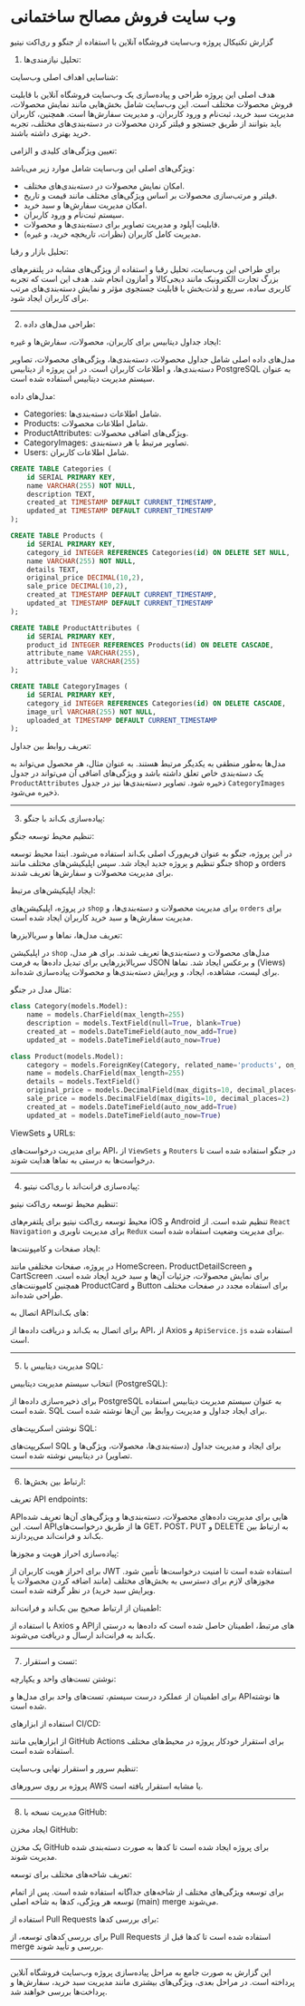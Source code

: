 # وب سایت فروش مصالح ساختمانی
 گزارش تکنیکال پروژه وب‌سایت فروشگاه آنلاین با استفاده از جنگو و ری‌اکت نیتیو

 1. تحلیل نیازمندی‌ها:

 شناسایی اهداف اصلی وب‌سایت:

هدف اصلی این پروژه طراحی و پیاده‌سازی یک وب‌سایت فروشگاه آنلاین با قابلیت فروش محصولات مختلف است. این وب‌سایت شامل بخش‌هایی مانند نمایش محصولات، مدیریت سبد خرید، ثبت‌نام و ورود کاربران، و مدیریت سفارش‌ها است. همچنین، کاربران باید بتوانند از طریق جستجو و فیلتر کردن محصولات در دسته‌بندی‌های مختلف، تجربه خرید بهتری داشته باشند.

 تعیین ویژگی‌های کلیدی و الزامی:

ویژگی‌های اصلی این وب‌سایت شامل موارد زیر می‌باشد:

- امکان نمایش محصولات در دسته‌بندی‌های مختلف.
- فیلتر و مرتب‌سازی محصولات بر اساس ویژگی‌های مختلف مانند قیمت و تاریخ.
- امکان مدیریت سفارش‌ها و سبد خرید.
- سیستم ثبت‌نام و ورود کاربران.
- قابلیت آپلود و مدیریت تصاویر برای دسته‌بندی‌ها و محصولات.
- مدیریت کامل کاربران (نظرات، تاریخچه خرید، و غیره).

 تحلیل بازار و رقبا:

برای طراحی این وب‌سایت، تحلیل رقبا و استفاده از ویژگی‌های مشابه در پلتفرم‌های بزرگ تجارت الکترونیک مانند دیجی‌کالا و آمازون انجام شد. هدف این است که تجربه کاربری ساده، سریع و لذت‌بخش با قابلیت جستجوی مؤثر و نمایش دسته‌بندی‌های مرتب برای کاربران ایجاد شود.

---

 2. طراحی مدل‌های داده:

 ایجاد جداول دیتابیس برای کاربران، محصولات، سفارش‌ها و غیره:

مدل‌های داده اصلی شامل جداول محصولات، دسته‌بندی‌ها، ویژگی‌های محصولات، تصاویر دسته‌بندی‌ها، و اطلاعات کاربران است. در این پروژه از دیتابیس PostgreSQL به عنوان سیستم مدیریت دیتابیس استفاده شده است.

مدل‌های داده:

- Categories: شامل اطلاعات دسته‌بندی‌ها.
- Products: شامل اطلاعات محصولات.
- ProductAttributes: ویژگی‌های اضافی محصولات.
- CategoryImages: تصاویر مرتبط با هر دسته‌بندی.
- Users: شامل اطلاعات کاربران.

```sql
CREATE TABLE Categories (
    id SERIAL PRIMARY KEY,
    name VARCHAR(255) NOT NULL,
    description TEXT,
    created_at TIMESTAMP DEFAULT CURRENT_TIMESTAMP,
    updated_at TIMESTAMP DEFAULT CURRENT_TIMESTAMP
);

CREATE TABLE Products (
    id SERIAL PRIMARY KEY,
    category_id INTEGER REFERENCES Categories(id) ON DELETE SET NULL,
    name VARCHAR(255) NOT NULL,
    details TEXT,
    original_price DECIMAL(10,2),
    sale_price DECIMAL(10,2),
    created_at TIMESTAMP DEFAULT CURRENT_TIMESTAMP,
    updated_at TIMESTAMP DEFAULT CURRENT_TIMESTAMP
);

CREATE TABLE ProductAttributes (
    id SERIAL PRIMARY KEY,
    product_id INTEGER REFERENCES Products(id) ON DELETE CASCADE,
    attribute_name VARCHAR(255),
    attribute_value VARCHAR(255)
);

CREATE TABLE CategoryImages (
    id SERIAL PRIMARY KEY,
    category_id INTEGER REFERENCES Categories(id) ON DELETE CASCADE,
    image_url VARCHAR(255) NOT NULL,
    uploaded_at TIMESTAMP DEFAULT CURRENT_TIMESTAMP
);
```

 تعریف روابط بین جداول:

مدل‌ها به‌طور منطقی به یکدیگر مرتبط هستند. به عنوان مثال، هر محصول می‌تواند به یک دسته‌بندی خاص تعلق داشته باشد و ویژگی‌های اضافی آن می‌تواند در جدول `ProductAttributes` ذخیره شود. تصاویر دسته‌بندی‌ها نیز در جدول `CategoryImages` ذخیره می‌شود.

---

 3. پیاده‌سازی بک‌اند با جنگو:

 تنظیم محیط توسعه جنگو:

در این پروژه، جنگو به عنوان فریم‌ورک اصلی بک‌اند استفاده می‌شود. ابتدا محیط توسعه جنگو تنظیم و پروژه جدید ایجاد شد. سپس اپلیکیشن‌های مختلف مانند shop و orders برای مدیریت محصولات و سفارش‌ها تعریف شدند.

 ایجاد اپلیکیشن‌های مرتبط:

در پروژه، اپلیکیشن‌های `shop` برای مدیریت محصولات و دسته‌بندی‌ها، و `orders` برای مدیریت سفارش‌ها و سبد خرید کاربران ایجاد شده است.

 تعریف مدل‌ها، نماها و سریالایزرها:

در اپلیکیشن `shop` مدل‌های محصولات و دسته‌بندی‌ها تعریف شدند. برای هر مدل، سریالایزرهایی برای تبدیل داده‌ها به فرمت JSON و برعکس ایجاد شد. نماها (Views) برای لیست، مشاهده، ایجاد، و ویرایش دسته‌بندی‌ها و محصولات پیاده‌سازی شده‌اند.

مثال مدل در جنگو:

```python
class Category(models.Model):
    name = models.CharField(max_length=255)
    description = models.TextField(null=True, blank=True)
    created_at = models.DateTimeField(auto_now_add=True)
    updated_at = models.DateTimeField(auto_now=True)

class Product(models.Model):
    category = models.ForeignKey(Category, related_name='products', on_delete=models.SET_NULL, null=True)
    name = models.CharField(max_length=255)
    details = models.TextField()
    original_price = models.DecimalField(max_digits=10, decimal_places=2)
    sale_price = models.DecimalField(max_digits=10, decimal_places=2)
    created_at = models.DateTimeField(auto_now_add=True)
    updated_at = models.DateTimeField(auto_now=True)
```

 ViewSets و URLs:

برای مدیریت درخواست‌های API، از `ViewSets` و `Routers` در جنگو استفاده شده است تا درخواست‌ها به درستی به نماها هدایت شوند.

---

 4. پیاده‌سازی فرانت‌اند با ری‌اکت نیتیو:

 تنظیم محیط توسعه ری‌اکت نیتیو:

محیط توسعه ری‌اکت نیتیو برای پلتفرم‌های iOS و Android تنظیم شده است. از `React Navigation` برای مدیریت ناوبری و `Redux` برای مدیریت وضعیت استفاده شده است.

 ایجاد صفحات و کامپوننت‌ها:

در پروژه، صفحات مختلفی مانند HomeScreen، ProductDetailScreen و CartScreen برای نمایش محصولات، جزئیات آن‌ها و سبد خرید ایجاد شده است. همچنین کامپوننت‌های ProductCard و Button برای استفاده مجدد در صفحات مختلف طراحی شده‌اند.

 اتصال به APIهای بک‌اند:

برای اتصال به بک‌اند و دریافت داده‌ها از API، از Axios و `ApiService.js` استفاده شده است.

---

 5. مدیریت دیتابیس با SQL:

 انتخاب سیستم مدیریت دیتابیس (PostgreSQL):

برای ذخیره‌سازی داده‌ها از PostgreSQL به عنوان سیستم مدیریت دیتابیس استفاده شده است. SQL برای ایجاد جداول و مدیریت روابط بین آن‌ها نوشته شده است.

 نوشتن اسکریپت‌های SQL:

اسکریپت‌های SQL برای ایجاد و مدیریت جداول (دسته‌بندی‌ها، محصولات، ویژگی‌ها و تصاویر) در دیتابیس نوشته شده است.

---

 6. ارتباط بین بخش‌ها:

 تعریف API endpoints:

APIهایی برای مدیریت داده‌های محصولات، دسته‌بندی‌ها و ویژگی‌های آن‌ها تعریف شده است. این APIها از طریق درخواست‌های GET، POST، PUT و DELETE به ارتباط بین بک‌اند و فرانت‌اند می‌پردازند.

 پیاده‌سازی احراز هویت و مجوزها:

برای احراز هویت کاربران از JWT استفاده شده است تا امنیت درخواست‌ها تأمین شود. مجوزهای لازم برای دسترسی به بخش‌های مختلف (مانند اضافه کردن محصولات یا ویرایش سبد خرید) در نظر گرفته شده است.

 اطمینان از ارتباط صحیح بین بک‌اند و فرانت‌اند:

با استفاده از Axios و APIهای مرتبط، اطمینان حاصل شده است که داده‌ها به درستی از بک‌اند به فرانت‌اند ارسال و دریافت می‌شوند.

---

 7. تست و استقرار:

 نوشتن تست‌های واحد و یکپارچه:

برای اطمینان از عملکرد درست سیستم، تست‌های واحد برای مدل‌ها و APIها نوشته شده است.

 استفاده از ابزارهای CI/CD:

از ابزارهایی مانند GitHub Actions برای استقرار خودکار پروژه در محیط‌های مختلف استفاده شده است.

 تنظیم سرور و استقرار نهایی وب‌سایت:

پروژه بر روی سرورهای AWS یا مشابه استقرار یافته است.

---

 8. مدیریت نسخه با GitHub:

 ایجاد مخزن GitHub:

یک مخزن GitHub برای پروژه ایجاد شده است تا کدها به صورت دسته‌بندی شده مدیریت شوند.

 تعریف شاخه‌های مختلف برای توسعه:

برای توسعه ویژگی‌های مختلف از شاخه‌های جداگانه استفاده شده است. پس از اتمام توسعه هر ویژگی، کدها به شاخه اصلی (main) merge می‌شوند.

 استفاده از Pull Requests برای بررسی کدها:

برای بررسی کدهای توسعه، از Pull Requests استفاده شده است تا کدها قبل از merge بررسی و تأیید شوند.

---

این گزارش به صورت جامع به مراحل پیاده‌سازی پروژه وب‌سایت فروشگاه آنلاین پرداخته است. در مراحل بعدی، ویژگی‌های بیشتری مانند مدیریت سبد خرید، سفارش‌ها و پرداخت‌ها بررسی خواهند شد.

